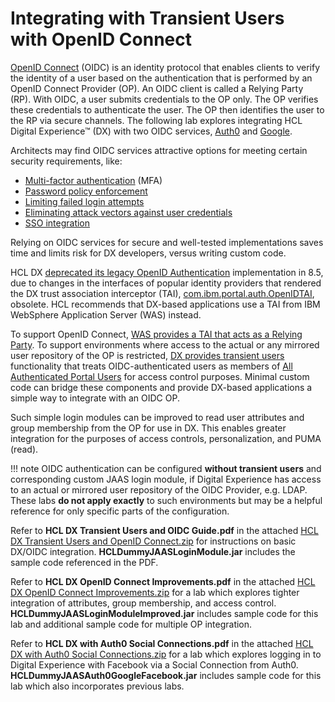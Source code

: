 # Integrating with Transient Users with OpenID Connect

[OpenID Connect](https://openid.net/connect/) (OIDC) is an identity protocol that enables clients to verify the identity of a user based on the authentication that is performed by an OpenID Connect Provider (OP). An OIDC client is called a Relying Party (RP). With OIDC, a user submits credentials to the OP only.  The OP verifies these credentials to authenticate the user.  The OP then identifies the user to the RP via secure channels.  The following lab explores integrating HCL Digital Experience™ (DX) with two OIDC services, [Auth0](https://auth0.com/docs/authenticate/protocols/openid-connect-protocol) and [Google](https://developers.google.com/identity/protocols/oauth2/openid-connect).

Architects may find OIDC services attractive options for meeting certain security requirements, like:

   - [Multi-factor authentication](https://owasp.org/www-project-top-ten/2017/A2_2017-Broken_Authentication) (MFA)
   - [Password policy enforcement](https://owasp.org/www-project-top-ten/2017/A2_2017-Broken_Authentication)
   - [Limiting failed login attempts](https://owasp.org/www-project-top-ten/2017/A2_2017-Broken_Authentication)
   - [Eliminating attack vectors against user credentials](https://openid.net/connect/faq/)
   - [SSO integration](https://auth0.com/docs/customize/integrations/sso-integrations)

Relying on OIDC services for secure and well-tested implementations saves time and limits risk for DX developers, versus writing custom code.

HCL DX [deprecated its legacy OpenID Authentication](../../../../../../whatsnew/deprecated_features.md) implementation in 8.5, due to changes in the interfaces of popular identity providers that rendered the DX trust association interceptor (TAI), [com.ibm.portal.auth.OpenIDTAI](https://help.hcltechsw.com/digital-experience/8.5/security/use_social.html), obsolete.  HCL recommends that DX-based applications use a TAI from IBM WebSphere Application Server (WAS) instead. 

To support OpenID Connect, [WAS provides a TAI that acts as a Relying Party](https://www.ibm.com/docs/en/was/9.0.5?topic=users-openid-connect-overview).  To support environments where access to the actual or any mirrored user repository  of the OP is restricted, [DX provides transient users](https://help.hcltechsw.com/digital-experience/8.5/security/openid_trans_users.html) functionality that treats OIDC-authenticated users as members of [All Authenticated Portal Users](../../../manage/security/people/authorization/users_and_groups/adusrgrp_user) for access control purposes.  Minimal custom code can bridge these components and provide DX-based applications a simple way to integrate with an OIDC OP. 

Such simple login modules can be improved to read user attributes and group membership from the OP for use in DX.  This enables greater integration for the purposes of access controls, personalization, and PUMA (read).

!!! note 
    OIDC authentication can be configured **without transient users** and corresponding custom JAAS login module, if Digital Experience has access to an actual or mirrored user repository of the OIDC Provider, e.g. LDAP.  These labs **do not apply exactly** to such environments but may be a helpful reference for only specific parts of the configuration.

Refer to **HCL DX Transient Users and OIDC Guide.pdf** in the attached [HCL DX Transient Users and OpenID Connect.zip](https://support.hcltechsw.com/sys_attachment.do?sys_id=e0122a9f1bb1b490f37655352a4bcb3f) for instructions on basic DX/OIDC integration. **HCLDummyJAASLoginModule.jar** includes the sample code referenced in the PDF.

Refer to **HCL DX OpenID Connect Improvements.pdf** in the attached [HCL DX OpenID Connect Improvements.zip](https://support.hcltechsw.com/sys_attachment.do?sys_id=e4122a9f1bb1b490f37655352a4bcb3d) for a lab which explores tighter integration of attributes, group membership, and access control.  **HCLDummyJAASLoginModuleImproved.jar** includes sample code for this lab and additional sample code for multiple OP integration.

Refer to **HCL DX with Auth0 Social Connections.pdf** in the attached [HCL DX with Auth0 Social Connections.zip](https://support.hcltechsw.com/sys_attachment.do?sys_id=f4122a9f1bb1b490f37655352a4bcb40) for a lab which explores logging in to Digital Experience with Facebook via a Social Connection from Auth0.  **HCLDummyJAASAuth0GoogleFacebook.jar** includes sample code for this lab which also incorporates previous labs.